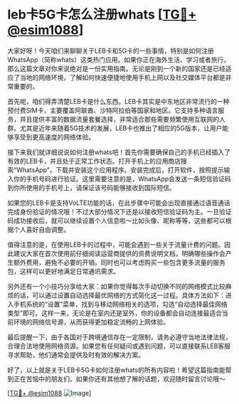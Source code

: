 # leb卡5G卡怎么注册whats [[TG💪+ @esim1088](https://t.me/s/esim1088)]

大家好呀！今天咱们来聊聊关于LEB卡和5G卡的一些事情，特别是如何注册WhatsApp（简称whats）这类热门应用。如果你正在海外生活、学习或者旅行，那么这篇文章对你来说绝对是一份实用指南。无论是刚到一个新的国家还是已经适应了当地的网络环境，了解如何快速便捷地使用手机上网以及社交媒体平台都是非常重要的。

首先呢，咱们得弄清楚LEB卡是什么东西。LEB卡其实是中东地区非常流行的一种预付费SIM卡，主要覆盖阿联酋、沙特阿拉伯等国家和地区。它支持多种语言服务，并且提供丰富的数据流量套餐选择，非常适合那些需要频繁使用互联网的人群。尤其是近年来随着5G技术的发展，LEB卡也推出了相应的5G版本，让用户能够享受到更高速度的网络体验。

接下来我们就详细说说如何注册whats吧！首先你需要确保自己的手机已经插入了有效的LEB卡，并且处于正常工作状态。打开手机上的应用商店搜索“WhatsApp”，下载并安装这个应用程序。安装完成后，打开软件，按照提示输入你的手机号码进行验证。这里需要注意的是，WhatsApp会发送一条短信验证码到你所使用的手机号上，请保证该号码能够接收到国际短信。

如果您的LEB卡是支持VoLTE功能的话，在此步骤中可能会出现直接通过语音通话完成身份验证的情况哦！不过大部分情况下还是以接收短信验证码为主。一旦验证码成功接收后，就可以继续设置个人信息啦～比如头像、昵称等等，这些都可以根据个人喜好自由调整。

值得注意的是，在使用LEB卡的过程中，可能会遇到一些关于流量计费的问题。因此建议大家在首次使用前仔细阅读运营商提供的资费说明文档，明确哪些操作会产生额外费用，避免不必要的开销。同时也可以考虑购买一些包含更多流量的服务包，这样可以更好地满足日常通讯需求。

另外还有一个小技巧分享给大家：如果你觉得每次手动切换不同的网络模式比较麻烦的话，可以通过设置自动选择最优网络的方式简化这一过程。具体方法如下：进入手机系统的“设置”菜单，找到与移动网络相关的选项，勾选“自动选择最佳网络类型”即可。这样一来，无论是在室内还是室外，你的设备都会自动连接最适合当前环境的网络信号源，从而获得更加稳定流畅的上网体验。

最后提醒一下，由于各国对于跨境通信存在一定限制，请务必遵守当地法律法规，合理合法地使用网络资源。如果您有任何疑问或遇到问题，可以直接联系LEB客服寻求帮助，他们通常会提供及时有效的解决方案。

好了，以上就是关于LEB卡5G卡如何注册whats的所有内容啦！希望这篇指南能帮到正在苦恼中的朋友们。如果你还有其他想了解的话题，欢迎随时留言讨论哦～

[[TG💪+ @esim1088](https://t.me/s/esim1088) ![Image](https://i.postimg.cc/4NQfJmqS/Snipaste-2025-05-13-00-14-12.png)]